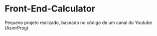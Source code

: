 # Front-End-Calculator
Pequeno projeto realizado, baseado no código de um canal do Youtube (AsmrProg)

